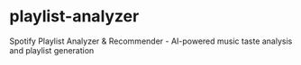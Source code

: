 # playlist-analyzer
Spotify Playlist Analyzer &amp; Recommender - AI-powered music taste analysis and playlist generation
